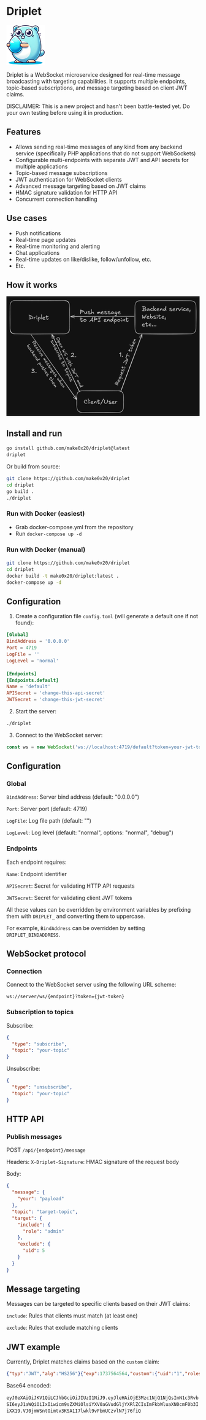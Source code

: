 # Driplet

![Driplet](assets/logo.png)

Driplet is a WebSocket microservice designed for real-time message broadcasting with targeting capabilities. It supports multiple endpoints, topic-based subscriptions, and message targeting based on client JWT claims.

DISCLAIMER: This is a new project and hasn't been battle-tested yet. Do your own testing before using it in production.

## Features

- Allows sending real-time messages of any kind from any backend service (specifically PHP applications that do not support WebSockets)
- Configurable multi-endpoints with separate JWT and API secrets for multiple applications
- Topic-based message subscriptions
- JWT authentication for WebSocket clients
- Advanced message targeting based on JWT claims
- HMAC signature validation for HTTP API
- Concurrent connection handling

## Use cases

- Push notifications
- Real-time page updates
- Real-time monitoring and alerting
- Chat applications
- Real-time updates on like/dislike, follow/unfollow, etc.
- Etc.

## How it works

![Driplet](assets/driplet.png)

## Install and run

```bash
go install github.com/make0x20/driplet@latest
driplet
```

Or build from source:

```bash
git clone https://github.com/make0x20/driplet
cd driplet
go build .
./driplet
```

### Run with Docker (easiest)

- Grab docker-compose.yml from the repository
- Run `docker-compose up -d`

### Run with Docker (manual)

```bash
git clone https://github.com/make0x20/driplet
cd driplet
docker build -t make0x20/driplet:latest .
docker-compose up -d
```

## Configuration

1. Create a configuration file `config.toml` (will generate a default one if not found):

```toml
[Global]
BindAddress = '0.0.0.0'
Port = 4719
LogFile = ''
LogLevel = 'normal'

[Endpoints]
[Endpoints.default]
Name = 'default'
APISecret = 'change-this-api-secret'
JWTSecret = 'change-this-jwt-secret'
```

2. Start the server:

```bash
./driplet
```

3. Connect to the WebSocket server:

```javascript
const ws = new WebSocket('ws://localhost:4719/default?token=your-jwt-token');
```

## Configuration

### Global

`BindAddress`: Server bind address (default: "0.0.0.0")

`Port`: Server port (default: 4719)

`LogFile`: Log file path (default: "")

`LogLevel`: Log level (default: "normal", options: "normal", "debug")

### Endpoints

Each endpoint requires:

`Name`: Endpoint identifier

`APISecret`: Secret for validating HTTP API requests

`JWTSecret`: Secret for validating client JWT tokens

All these values can be overridden by environment variables by prefixing them with `DRIPLET_` and converting them to uppercase.

For example, `BindAddress` can be overridden by setting `DRIPLET_BINDADDRESS`.

## WebSocket protocol

### Connection

Connect to the WebSocket server using the following URL scheme:

```
ws://server/ws/{endpoint}?token={jwt-token}
```

### Subscription to topics

Subscribe:

```json
{
  "type": "subscribe",
  "topic": "your-topic"
}
```

Unsubscribe:

```json
{
  "type": "unsubscribe",
  "topic": "your-topic"
}
```

## HTTP API

### Publish messages

POST `/api/{endpoint}/message`

Headers:
`X-Driplet-Signature`: HMAC signature of the request body

Body:

```json
{
  "message": {
    "your": "payload"
  },
  "topic": "target-topic",
  "target": {
    "include": {
      "role": "admin"
    },
    "exclude": {
      "uid": 5
    }
  }
}
```

## Message targeting

Messages can be targeted to specific clients based on their JWT claims:

`include`: Rules that clients must match (at least one)

`exclude`: Rules that exclude matching clients

## JWT example

Currently, Driplet matches claims based on the `custom` claim:

```json
{"typ":"JWT","alg":"HS256"}{"exp":1737564564,"custom":{"uid":"1","roles":["authenticated","administrator"]}}
```

Base64 encoded:

`eyJ0eXAiOiJKV1QiLCJhbGciOiJIUzI1NiJ9.eyJleHAiOjE3Mzc1NjQ1NjQsImN1c3RvbSI6eyJ1aWQiOiIxIiwicm9sZXMiOlsiYXV0aGVudGljYXRlZCIsImFkbWluaXN0cmF0b3IiXX19.VJ0jmWSntOimtv3KSA1I7lwkl9vFbmUCzvlN7j76fiQ`


